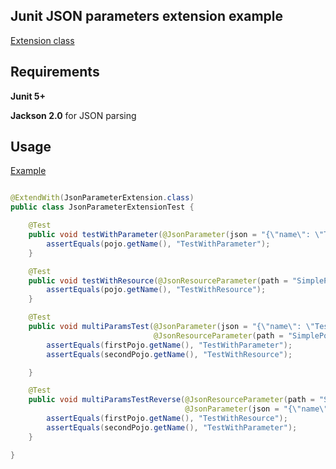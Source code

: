 ## Junit JSON parameters extension example

[Extension class](./src/test/java/andkudr/extensions/JsonParameterExtension.java)

## Requirements
**Junit 5+**

**Jackson 2.0** for JSON parsing

## Usage

[Example](./src/test/java/andkudr/JsonParameterExtensionTest.java)

```java

@ExtendWith(JsonParameterExtension.class)
public class JsonParameterExtensionTest {

    @Test
    public void testWithParameter(@JsonParameter(json = "{\"name\": \"TestWithParameter\"}") SimplePojo pojo) {
        assertEquals(pojo.getName(), "TestWithParameter");
    }

    @Test
    public void testWithResource(@JsonResourceParameter(path = "SimplePojo.json") SimplePojo pojo) {
        assertEquals(pojo.getName(), "TestWithResource");
    }

    @Test
    public void multiParamsTest(@JsonParameter(json = "{\"name\": \"TestWithParameter\"}") SimplePojo firstPojo,
                                @JsonResourceParameter(path = "SimplePojo.json") SimplePojo secondPojo) {
        assertEquals(firstPojo.getName(), "TestWithParameter");
        assertEquals(secondPojo.getName(), "TestWithResource");

    }

    @Test
    public void multiParamsTestReverse(@JsonResourceParameter(path = "SimplePojo.json") SimplePojo firstPojo,
                                       @JsonParameter(json = "{\"name\": \"TestWithParameter\"}") SimplePojo secondPojo) {
        assertEquals(firstPojo.getName(), "TestWithResource");
        assertEquals(secondPojo.getName(), "TestWithParameter");
    }

}
```